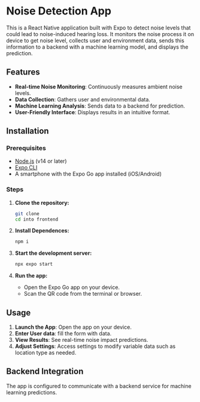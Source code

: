 # Noise Detection App

This is a React Native application built with Expo to detect noise levels that could lead to noise-induced hearing loss. It monitors the noise process it on device to get noise level, collects user and environment data, sends this information to a backend with a machine learning model, and displays the prediction.

## Features

- **Real-time Noise Monitoring**: Continuously measures ambient noise levels.
- **Data Collection**: Gathers user and environmental data.
- **Machine Learning Analysis**: Sends data to a backend for prediction.
- **User-Friendly Interface**: Displays results in an intuitive format.

## Installation

### Prerequisites

- [Node.js](https://nodejs.org/) (v14 or later)
- [Expo CLI](https://docs.expo.dev/get-started/installation/)
- A smartphone with the Expo Go app installed (iOS/Android)

### Steps

1. **Clone the repository:**

   ```bash
   git clone 
   cd into frontend
   ```
2. **Install Dependences:**

   ```bash
   npm i
   ```
3. **Start the development server:**

   ```bash
   npx expo start
   ```
2. **Run the app:**

   - Open the Expo Go app on your device.
   - Scan the QR code from the terminal or browser.

## Usage

1. **Launch the App**: Open the app on your device.
2. **Enter User data**: fill the form with data.
3. **View Results**: See real-time noise impact predictions.
4. **Adjust Settings**: Access settings to modify variable data such as location type as needed.

## Backend Integration

The app is configured to communicate with a backend service for machine learning predictions.
